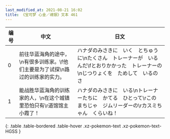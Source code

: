 ```yaml
---
last_modified_at: 2021-08-21 16:02
title: 《宝可梦 心金／魂银》文本 461
---
```

| 编号 | 中文 | 日文 |
| ---- | ---- | ---- |
| 0 | 前往华蓝海角的途中，\n有很多训练家。\f他们主要是为了试探\n路过的训练家的实力。 | ハナダのみさきに　いく　とちゅうに\nたくさん　トレーナーが　いるんだ\fとおりかかった　トレーナーの\nじつりょくを　ためして　いるのさ |
| 1 | 能战胜华蓝海角的训练家的人，\n在这个城镇里恐怕只有\r道馆馆主小霞了！ | ハナダのみさきに　いる\nトレーナーたちに　かてる　ひとって\rこの　まちじゃ　ジムリーダーの\rカスミちゃん　くらいね！ |
{: .table .table-bordered .table-hover .xz-pokemon-text .xz-pokemon-text-HGSS }